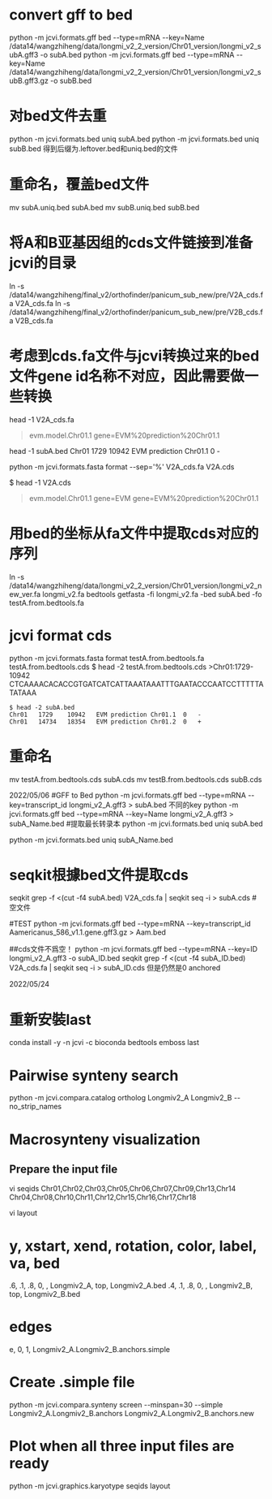 # convert gff to bed
python -m jcvi.formats.gff bed --type=mRNA --key=Name /data14/wangzhiheng/data/longmi_v2_2_version/Chr01_version/longmi_v2_subA.gff3 -o subA.bed
python -m jcvi.formats.gff bed --type=mRNA --key=Name /data14/wangzhiheng/data/longmi_v2_2_version/Chr01_version/longmi_v2_subB.gff3.gz -o subB.bed

# 对bed文件去重
python -m jcvi.formats.bed uniq subA.bed
python -m jcvi.formats.bed uniq subB.bed
得到后缀为.leftover.bed和uniq.bed的文件

# 重命名，覆盖bed文件
mv subA.uniq.bed subA.bed
mv subB.uniq.bed subB.bed

# 将A和B亚基因组的cds文件链接到准备jcvi的目录
ln -s /data14/wangzhiheng/final_v2/orthofinder/panicum_sub_new/pre/V2A_cds.fa V2A_cds.fa
ln -s /data14/wangzhiheng/final_v2/orthofinder/panicum_sub_new/pre/V2B_cds.fa V2B_cds.fa

# 考虑到cds.fa文件与jcvi转换过来的bed文件gene id名称不对应，因此需要做一些转换
head -1 V2A_cds.fa 
>evm.model.Chr01.1 gene=EVM%20prediction%20Chr01.1

head -1 subA.bed 
Chr01	1729	10942	EVM prediction Chr01.1	0	-

python -m jcvi.formats.fasta format --sep='%' V2A_cds.fa V2A.cds

$ head -1 V2A.cds
>evm.model.Chr01.1 gene=EVM gene=EVM%20prediction%20Chr01.1

# 用bed的坐标从fa文件中提取cds对应的序列
ln -s /data14/wangzhiheng/data/longmi_v2_2_version/Chr01_version/longmi_v2_new_ver.fa longmi_v2.fa
bedtools getfasta -fi longmi_v2.fa -bed subA.bed -fo testA.from.bedtools.fa
# jcvi format cds
python -m jcvi.formats.fasta format testA.from.bedtools.fa testA.from.bedtools.cds
    $ head -2 testA.from.bedtools.cds 
	>Chr01:1729-10942
	CTCAAAACACACCGTGATCATCATTAAATAAATTTGAATACCCAATCCTTTTTATATAAA

	$ head -2 subA.bed 
	Chr01	1729	10942	EVM prediction Chr01.1	0	-
	Chr01	14734	18354	EVM prediction Chr01.2	0	+
# 重命名
mv testA.from.bedtools.cds subA.cds
mv testB.from.bedtools.cds subB.cds


2022/05/06
#GFF to Bed
python -m jcvi.formats.gff bed --type=mRNA --key=transcript_id longmi_v2_A.gff3 > subA.bed
不同的key
python -m jcvi.formats.gff bed --type=mRNA --key=Name longmi_v2_A.gff3 > subA_Name.bed
#提取最长转录本
python -m jcvi.formats.bed uniq subA.bed

python -m jcvi.formats.bed uniq subA_Name.bed

# seqkit根據bed文件提取cds
seqkit grep -f <(cut -f4 subA.bed) V2A_cds.fa | seqkit seq -i > subA.cds  # 空文件

#TEST
python -m jcvi.formats.gff bed --type=mRNA --key=transcript_id Aamericanus_586_v1.1.gene.gff3.gz > Aam.bed


##cds文件不爲空！
python -m jcvi.formats.gff bed --type=mRNA --key=ID longmi_v2_A.gff3 -o subA_ID.bed
seqkit grep -f <(cut -f4 subA_ID.bed) V2A_cds.fa | seqkit seq -i > subA_ID.cds
但是仍然是0 anchored

2022/05/24
# 重新安裝last
conda install -y -n jcvi -c bioconda bedtools emboss last

# Pairwise synteny search
python -m jcvi.compara.catalog ortholog Longmiv2_A Longmiv2_B --no_strip_names

# Macrosynteny visualization

## Prepare the input file
vi seqids
Chr01,Chr02,Chr03,Chr05,Chr06,Chr07,Chr09,Chr13,Chr14
Chr04,Chr08,Chr10,Chr11,Chr12,Chr15,Chr16,Chr17,Chr18

vi layout
# y, xstart, xend, rotation, color, label, va,  bed
 .6,     .1,    .8,       0,      , Longmiv2_A, top, Longmiv2_A.bed
 .4,     .1,    .8,       0,      , Longmiv2_B, top, Longmiv2_B.bed
# edges
e, 0, 1, Longmiv2_A.Longmiv2_B.anchors.simple

# Create .simple file
python -m jcvi.compara.synteny screen --minspan=30 --simple Longmiv2_A.Longmiv2_B.anchors Longmiv2_A.Longmiv2_B.anchors.new

# Plot when all three input files are ready
python -m jcvi.graphics.karyotype seqids layout

